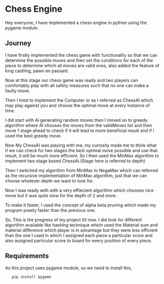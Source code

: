 
# Chess Engine

Hey everyone, I have implemented a chess engine in python using the pygame module.

## Journey

I have firstly implemented the chess game with functionality so that we can determine the possible moves and then set the conditions for each of the piece to determine which all moves are valid ones, also added the feature of king castling, pawn en passant.

Now at this stage our chess game was ready and two players can comfortably play with all safety measures such that no one can make a faulty move.

Then I tried to implement the Computer or as I referred as ChessAI which may play against you and choose the optimal move at every instance of time.

I did start with Ai generating random moves then I moved on to greedy algorithm where AI chooses the moves from the validMoves list and then move 1 stage ahead to check if it will lead to more beneficial result and if I used the best greedy move. 

Now My ChessAI was playing with me, my curiosity made me to think what if we can check for two stages the best optimal move possible and use that result, it will be much more efficient. So I then used the MinMax algorithm to implement two stage based ChessAi.(Stage here is referred to depth)

Then I switched my algorithm from MinMax to NegaMax which can referred as the recursive implementation of MinMax algorithm, just that we can choose whatever depth we want to look for. 

Now I was ready with with a very effiecient algorithm which chooses nice move but it was quite slow for the depth of 2 and more.

To make it faster, I used the concept of alpha beta pruning which made my program preety faster than the previous one. 

So, This is the progress of my project till now. I did look for different algortihm available like hashing technique which used the Material sum and material difference which player is in advantage but they were less efficient than the one I used in which I assigned each piece a particular score and also assigned particular score to board for every position of every piece.


## Requirements

As this project uses pygame module, so we need to install this,
```bash 
   pip install pygame

